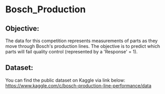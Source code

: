 # Bosch_Production

## Objective: 
The data for this competition represents measurements of parts as they move through Bosch's production lines. The objective is to predict which parts will fail quality control (represented by a 'Response' = 1).

## Dataset:
You can find the public dataset on Kaggle via link below:
https://www.kaggle.com/c/bosch-production-line-performance/data
